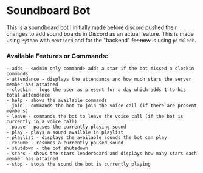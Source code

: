 # Soundboard Bot

This is a soundboard bot I initially made before discord pushed their changes to add sound boards in Discord as an actual feature. This is made using `Python` with `Nextcord` and for the "backend" ~~for now~~ is using `pickledb`.

### Available Features or Commands:
```
- adds - <Admin only command> adds a star if the bot missed a clockin commands
- attendance - displays the attendance and how much stars the server member has attained
- clockin - logs the user as present for a day which adds 1 to his total attendance
- help - shows the available commands
- join - commands the bot to join the voice call (if there are present members)
- leave - commands the bot to leave the voice call (if the bot is currently in a voice call)
- pause - pauses the currently playing sound
- play - plays a sound availble in playlist
- playlist - displays the available sounds the bot can play
- resume - resumes a currently paused sound
- shutdown - the bot shutsdown
- stars - shows the stars leaderboard and displays how many stars each member has attained
- stop - stops the sound the bot is currently playing
```